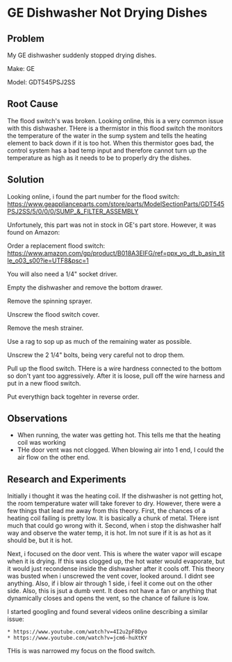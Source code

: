 # GE Dishwasher Not Drying Dishes

## Problem

My GE dishwasher suddenly stopped drying dishes.

Make: GE

Model: GDT545PSJ2SS


## Root Cause

The flood switch's was broken.  Looking online, this is a very common issue
with this dishwasher.  THere is a thermistor in this flood switch the monitors
the temperature of the water in the sump system and tells the heating element
to back down if it is too hot.  When this thermistor goes bad, the control
system has a bad temp input and therefore cannot turn up the temperature as
high as it needs to be to properly dry the dishes.

## Solution

Looking online, i found the part number for the flood switch:
https://www.geapplianceparts.com/store/parts/ModelSectionParts/GDT545PSJ2SS/5/0/0/0/SUMP_&_FILTER_ASSEMBLY

Unfortunely, this part was not in stock in GE's part store.  However, it was found on Amazon:

Order a replacement flood switch:
    https://www.amazon.com/gp/product/B018A3EIFG/ref=ppx_yo_dt_b_asin_title_o03_s00?ie=UTF8&psc=1

You will also need a 1/4" socket driver.

Empty the dishwasher and remove the bottom drawer.

Remove the spinning sprayer.

Unscrew the flood switch cover.

Remove the mesh strainer.

Use a rag to sop up as much of the remaining water as possible.

Unscrew the 2 1/4" bolts, being very careful not to drop them.

Pull up the flood switch.  THere is a wire hardness connected to the bottom so
don't yant too aggressively.  After it is loose, pull off the wire harness and
put in a new flood switch.  

Put everythign back togehter in reverse order.  


## Observations

* When running, the water was getting hot.  This tells me that the heating coil was working
* THe door vent was not clogged.  When blowing air into 1 end, I could the air flow on the other end. 

## Research and Experiments

Initially i thought it was the heating coil.  If the dishwasher is not getting
hot, the room temperature water will take forever to dry.  However, there were
a few things that lead me away from this theory.  First, the chances of a
heating coil failing is pretty low.  It is basically a chunk of metal.  THere
isnt much that could go wrong with it.  Second, when i stop the dishwasher half
way and observe the water temp, it is hot.  Im not sure if it is as hot as it
should be, but it is hot.

Next, i focused on the door vent.  This is where the water vapor will escape
when it is drying.  If this was clogged up, the hot water would evaporate, but
it would just recondense inside the dishwasher after it cools off.  This theory
was busted when i unscrewed the vent cover, looked around.  I didnt see
anything.  Also, if i blow air through 1 side, i feel it come out on the other
side.  Also, this is jsut a dumb vent.  It does not have a fan or anything that
dynamically closes and opens the vent, so the chance of failure is low.

I started googling and found several videos online describing a similar issue:

    * https://www.youtube.com/watch?v=4I2u2pF8Dyo
    * https://www.youtube.com/watch?v=jcm6-huXtKY

THis is was narrowed my focus on the flood switch. 
